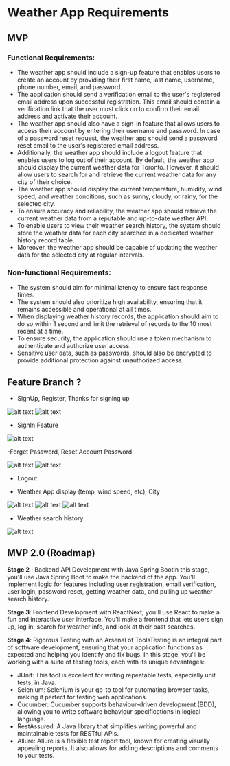# Weather App Requirements
## MVP
### Functional Requirements:
- The weather app should include a sign-up feature that enables users to create an account by providing their first name, last name, username, phone number, email, and password.
- The application should send a verification email to the user's registered email address upon successful registration. This email should contain a verification link that the user must click on to confirm their email address and activate their account.
- The weather app should also have a sign-in feature that allows users to access their account by entering their username and password.
In case of a password reset request, the weather app should send a password reset email to the user's registered email address.
- Additionally, the weather app should include a logout feature that enables users to log out of their account.
By default, the weather app should display the current weather data for Toronto. However, it should allow users to search for and retrieve the current weather data for any city of their choice.
- The weather app should display the current temperature, humidity, wind speed, and weather conditions, such as sunny, cloudy, or rainy, for the selected city.
- To ensure accuracy and reliability, the weather app should retrieve the current weather data from a reputable and up-to-date weather API.
- To enable users to view their weather search history, the system should store the weather data for each city searched in a dedicated weather history record table.
- Moreover, the weather app should be capable of updating the weather data for the selected city at regular intervals.
### Non-functional Requirements:
- The system should aim for minimal latency to ensure fast response times.
- The system should also prioritize high availability, ensuring that it remains accessible and operational at all times.
- When displaying weather history records, the application should aim to do so within 1 second and limit the retrieval of records to the 10 most recent at a time.
- To ensure security, the application should use a token mechanism to authenticate and authorize user access.
- Sensitive user data, such as passwords, should also be encrypted to provide additional protection against unauthorized access.

## Feature Branch ? 
- SignUp, Register, Thanks for signing up

![alt text](misc/Figma/image.png)
![alt text](misc/Figma/image-3.png)

- SignIn Feature

![alt text](misc/Figma/image-1.png)

-Forget Password, Reset Account Password

![alt text](misc/Figma/image-2.png)
![alt text](misc/Figma/image-4.png)

- Logout 

- Weather App display (temp, wind speed, etc); City

![alt text](misc/Figma/image-5.png)
![alt text](misc/Figma/image-6.png)
![alt text](misc/Figma/image-8.png)

- Weather search history

![alt text](misc/Figma/image-9.png)

## MVP 2.0 (Roadmap)
**Stage 2** : Backend API Development with Java Spring BootIn this stage, you'll use Java Spring Boot to make the backend of the app. You'll implement logic for features including user registration, email verification, user login, password reset, getting weather data, and pulling up weather search history.

**Stage 3**: Frontend Development with ReactNext, you'll use React to make a fun and interactive user interface. You'll make a frontend that lets users sign up, log in, search for weather info, and look at their past searches.

**Stage 4**: Rigorous Testing with an Arsenal of ToolsTesting is an integral part of software development, ensuring that your application functions as expected and helping you identify and fix bugs. In this stage, you'll be working with a suite of testing tools, each with its unique advantages:

- JUnit: This tool is excellent for writing repeatable tests, especially unit tests, in Java.
- Selenium: Selenium is your go-to tool for automating browser tasks, making it perfect for testing web applications.
- Cucumber: Cucumber supports behaviour-driven development (BDD), allowing you to write software behaviour specifications in logical language.
- RestAssured: A Java library that simplifies writing powerful and maintainable tests for RESTful APIs.
- Allure: Allure is a flexible test report tool, known for creating visually appealing reports. It also allows for adding descriptions and comments to your tests.
